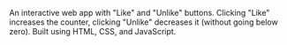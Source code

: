 An interactive web app with "Like" and "Unlike" buttons. Clicking "Like" increases the counter, clicking "Unlike" decreases it (without going below zero). Built using HTML, CSS, and JavaScript.
